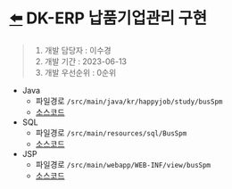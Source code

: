 # [⬅️](../README.md) DK-ERP 납품기업관리 구현

> 1. 개발 담당자 : 이수경
> 2. 개발 기간 : 2023-06-13
> 3. 개발 우선순위 : 0순위



- Java
  - 파일경로 `/src/main/java/kr/happyjob/study/busSpm`
  - [소스코드](../src/main/java/kr/happyjob/study/busSpm)
- SQL
  - 파일경로 `/src/main/resources/sql/BusSpm`
  - [소스코드](../src/main/resources/sql/BusSpm)
- JSP
  - 파일경로 `/src/main/webapp/WEB-INF/view/busSpm`
  - [소스코드](../src/main/webapp/WEB-INF/view/busSpm)